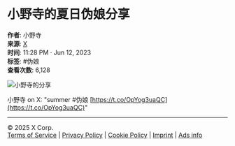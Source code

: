 # 小野寺的夏日伪娘分享

**作者**: 小野寺  
**来源**: [X](https://twitter.com/araki22223/status/1668399891184222208)  
**时间**: 11:28 PM · Jun 12, 2023  
**标签**: #伪娘  
**查看次数**: 6,128  

![小野寺的分享](https://pbs.twimg.com/media/FydY2v6XgAEqeLM?format=jpg&name=900x900)

小野寺 on X: "summer #伪娘 [https://t.co/OpYog3uaQC](https://t.co/OpYog3uaQC)"  

---

© 2025 X Corp.  
[Terms of Service](https://twitter.com/tos) | [Privacy Policy](https://twitter.com/privacy) | [Cookie Policy](https://support.twitter.com/articles/20170514) | [Imprint](https://legal.twitter.com/imprint.html) | [Ads info](https://business.twitter.com/en/help/troubleshooting/how-twitter-ads-work.html?ref=web-twc-ao-gbl-adsinfo&utm_source=twc&utm_medium=web&utm_campaign=ao&utm_content=adsinfo)
<!-- tcd_original_link https://twitter.com/araki22223/status/1668399891184222208 -->
